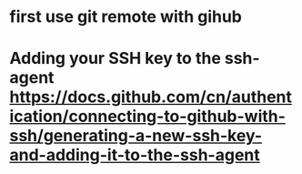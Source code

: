 # first use git remote with gihub
# Adding your SSH key to the ssh-agent https://docs.github.com/cn/authentication/connecting-to-github-with-ssh/generating-a-new-ssh-key-and-adding-it-to-the-ssh-agent